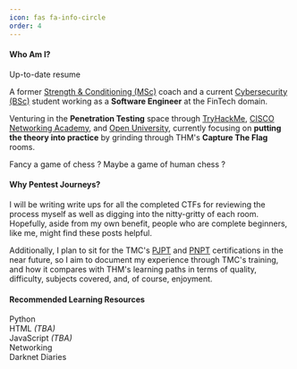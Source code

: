 ```yaml
---
icon: fas fa-info-circle
order: 4
---
```

 <script src="https://tryhackme.com/badge/2134791"></script>

#### Who Am I?
Up-to-date resume [<i class="fa-solid fa-file"></i>](https://drive.google.com/file/d/10_o6X0mdp6ivJW7FZl-7LnuP01U0OtPI/view?usp=sharing)  

A former [Strength & Conditioning (MSc)](https://scholar.google.com/citations?user=NEcbEUYAAAAJ&hl=en) coach and a current [Cybersecurity (BSc)](https://www.open.ac.uk/courses/computing-it/degrees/bsc-cyber-security-r60) student working as a **Software Engineer** at the FinTech domain.

Venturing in the **Penetration Testing** space through [TryHackMe](https://tryhackme.com/), [CISCO Networking Academy](https://www.netacad.com/), and [Open University](https://www.open.ac.uk/), currently focusing on **putting the theory into practice** by grinding through THM's **Capture The Flag** rooms. 

Fancy a game of chess [<i class="fa-solid fa-chess"></i>](https://www.chess.com/member/spaniasch)? Maybe a game of human chess [<i class="fa-solid fa-user-ninja"></i>](https://smoothcomp.com/en/profile/101916) ?

#### Why Pentest Journeys?

I will be writing write ups for all the completed CTFs for reviewing the process myself as well as digging into the nitty-gritty of each room. Hopefully, aside from my own benefit, people who are complete beginners, like me, might find these posts helpful.

Additionally, I plan to sit for the TMC's [PJPT](https://certifications.tcm-sec.com/pjpt/) and [PNPT](https://certifications.tcm-sec.com/pnpt/) certifications in the near future, so I aim to document my experience through TMC's training, and how it compares with THM's learning paths in terms of quality, difficulty, subjects covered, and, of course, enjoyment.

#### Recommended Learning Resources

Python [<i class="fa-brands fa-python"></i>](https://nostarch.com/python-crash-course-3rd-edition)  
HTML <i class="fa-brands fa-html5"></i> *(TBA)*  
JavaScript <i class="fa-brands fa-js"></i> *(TBA)*  
Networking [<i class="fa-solid fa-network-wired"></i>](https://skillsforall.com/career-path/cybersecurity?courseLang=en-US)  
Darknet Diaries [<i class="fa-solid fa-headphones"></i>](https://darknetdiaries.com/)  
 
   



